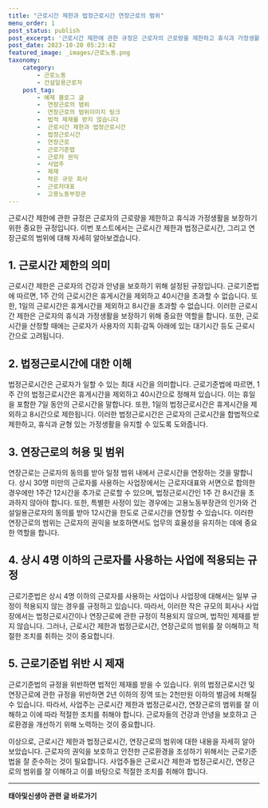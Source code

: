 ```yaml
---
title: "근로시간 제한과 법정근로시간 연장근로의 범위"
menu_order: 1
post_status: publish
post_excerpt: '근로시간 제한에 관한 규정은 근로자의 근로량을 제한하고 휴식과 가정생활을 보장하기 위한 중요한 규정입니다. 이번 포스트에서는 근로시간 제한과 법정근로시간, 그리고 연장근로의 범위에 대해 자세히 알아보겠습니다.'
post_date: 2023-10-20 05:23:42
featured_image: _images/근로노동.png
taxonomy:
    category:
        - 근로노동
        - 건설일용근로자
    post_tag:
        - 예제 블로그 글
        -  연장근로의 범위
        -  연장근로의 범위이미지 링크
        -  법적 제재를 받지 않습니다
        -  근로시간 제한과 법정근로시간
        -  법정근로시간
        -  연장근로
        -  근로기준법
        -  근로자 권익
        -  사업주
        -  제재
        -  작은 규모 회사
        -  근로자대표
        -  고용노동부장관
---
```



근로시간 제한에 관한 규정은 근로자의 근로량을 제한하고 휴식과 가정생활을 보장하기 위한 중요한 규정입니다. 이번 포스트에서는 근로시간 제한과 법정근로시간, 그리고 연장근로의 범위에 대해 자세히 알아보겠습니다.

## 1. 근로시간 제한의 의미

근로시간 제한은 근로자의 건강과 안녕을 보호하기 위해 설정된 규정입니다. 근로기준법에 따르면, 1주 간의 근로시간은 휴게시간을 제외하고 40시간을 초과할 수 없습니다. 또한, 1일의 근로시간은 휴게시간을 제외하고 8시간을 초과할 수 없습니다. 이러한 근로시간 제한은 근로자의 휴식과 가정생활을 보장하기 위해 중요한 역할을 합니다. 또한, 근로시간을 산정할 때에는 근로자가 사용자의 지휘·감독 아래에 있는 대기시간 등도 근로시간으로 고려됩니다.

## 2. 법정근로시간에 대한 이해

법정근로시간은 근로자가 일할 수 있는 최대 시간을 의미합니다. 근로기준법에 따르면, 1주 간의 법정근로시간은 휴게시간을 제외하고 40시간으로 정해져 있습니다. 이는 휴일을 포함한 7일 동안의 근로시간을 말합니다. 또한, 1일의 법정근로시간은 휴게시간을 제외하고 8시간으로 제한됩니다. 이러한 법정근로시간은 근로자의 근로시간을 합법적으로 제한하고, 휴식과 균형 있는 가정생활을 유지할 수 있도록 도와줍니다.

## 3. 연장근로의 허용 및 범위

연장근로는 근로자의 동의를 받아 일정 범위 내에서 근로시간을 연장하는 것을 말합니다. 상시 30명 미만의 근로자를 사용하는 사업장에서는 근로자대표와 서면으로 합의한 경우에만 1주간 12시간을 추가로 근로할 수 있으며, 법정근로시간인 1주 간 8시간을 초과하지 않아야 합니다. 또한, 특별한 사정이 있는 경우에는 고용노동부장관의 인가와 건설일용근로자의 동의를 받아 12시간을 한도로 근로시간을 연장할 수 있습니다. 이러한 연장근로의 범위는 근로자의 권익을 보호하면서도 업무의 효율성을 유지하는 데에 중요한 역할을 합니다.

## 4. 상시 4명 이하의 근로자를 사용하는 사업에 적용되는 규정

근로기준법은 상시 4명 이하의 근로자를 사용하는 사업이나 사업장에 대해서는 일부 규정이 적용되지 않는 경우를 규정하고 있습니다. 따라서, 이러한 작은 규모의 회사나 사업장에서는 법정근로시간이나 연장근로에 관한 규정이 적용되지 않으며, 법적인 제재를 받지 않습니다. 그러나, 근로시간 제한과 법정근로시간, 연장근로의 범위를 잘 이해하고 적절한 조치를 취하는 것이 중요합니다.

## 5. 근로기준법 위반 시 제재

근로기준법의 규정을 위반하면 법적인 제재를 받을 수 있습니다. 위의 법정근로시간 및 연장근로에 관한 규정을 위반하면 2년 이하의 징역 또는 2천만원 이하의 벌금에 처해질 수 있습니다. 따라서, 사업주는 근로시간 제한과 법정근로시간, 연장근로의 범위를 잘 이해하고 이에 따라 적절한 조치를 취해야 합니다. 근로자들의 건강과 안녕을 보호하고 근로환경을 개선하기 위해 노력하는 것이 중요합니다.

이상으로, 근로시간 제한과 법정근로시간, 연장근로의 범위에 대한 내용을 자세히 알아보았습니다. 근로자의 권익을 보호하고 안전한 근로환경을 조성하기 위해서는 근로기준법을 잘 준수하는 것이 필요합니다. 사업주들은 근로시간 제한과 법정근로시간, 연장근로의 범위를 잘 이해하고 이를 바탕으로 적절한 조치를 취해야 합니다.
<!-- wp:separator -->
<hr class="wp-block-separator has-alpha-channel-opacity"/>
<!-- /wp:separator -->

<!-- wp:group {"backgroundColor":"base","layout":{"type":"constrained"}} -->
<div class="wp-block-group has-base-background-color has-background"><!-- wp:paragraph {"align":"center","fontSize":"medium"} -->
<p class="has-text-align-center has-large-font-size"><strong>태아및신생아 관련 글 바로가기</strong></p>
<!-- /wp:paragraph -->


<!-- wp:latest-posts
{"categories":[{"id":1496,"count":19,"description":"","link":"https://uknowlaw.com/category/%ed%83%9c%ec%95%84%eb%b0%8f%ec%8b%a0%ec%83%9d%ec%95%84/","name":"태아및신생아","slug":"태아및신생아","taxonomy":"category","parent":0,"meta":[],"_links":{"self":[{"href":"https://uknowlaw.com/wp-json/wp/v2/categories/1496"}],"collection":[{"href":"https://uknowlaw.com/wp-json/wp/v2/categories"}],"about":[{"href":"https://uknowlaw.com/wp-json/wp/v2/taxonomies/category"}],"wp:post_type":[{"href":"https://uknowlaw.com/wp-json/wp/v2/posts?categories=1496"}],"curies":[{"name":"wp","href":"https://api.w.org/{rel}","templated":true}]}}],"postsToShow":100,"excerptLength":28,"postLayout":"grid","columns":2,"featuredImageAlign":"left","featuredImageSizeSlug":"large","fontSize":"small"} /--></div>
<!-- /wp:group -->